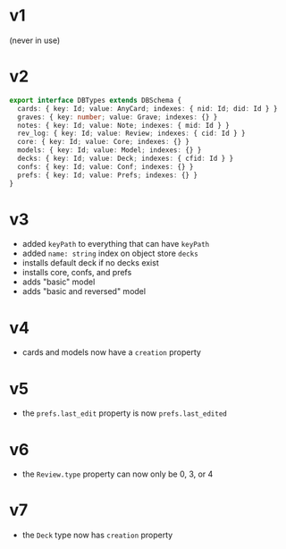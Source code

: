 # v1

(never in use)

# v2

```ts
export interface DBTypes extends DBSchema {
  cards: { key: Id; value: AnyCard; indexes: { nid: Id; did: Id } }
  graves: { key: number; value: Grave; indexes: {} }
  notes: { key: Id; value: Note; indexes: { mid: Id } }
  rev_log: { key: Id; value: Review; indexes: { cid: Id } }
  core: { key: Id; value: Core; indexes: {} }
  models: { key: Id; value: Model; indexes: {} }
  decks: { key: Id; value: Deck; indexes: { cfid: Id } }
  confs: { key: Id; value: Conf; indexes: {} }
  prefs: { key: Id; value: Prefs; indexes: {} }
}
```

# v3

- added `keyPath` to everything that can have `keyPath`
- added `name: string` index on object store `decks`
- installs default deck if no decks exist
- installs core, confs, and prefs
- adds "basic" model
- adds "basic and reversed" model

# v4

- cards and models now have a `creation` property

# v5

- the `prefs.last_edit` property is now `prefs.last_edited`

# v6

- the `Review.type` property can now only be 0, 3, or 4

# v7

- the `Deck` type now has `creation` property
